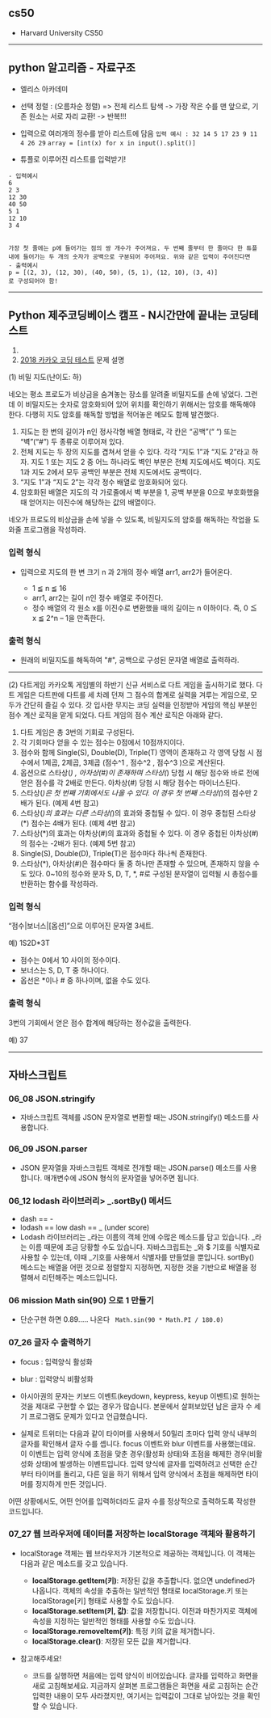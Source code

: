 ##  cs50
- Harvard University CS50 

___
##  python 알고리즘 - 자료구조
- 엘리스 아카데미
- 선택 정렬 : (오름차순 정렬) => 전체 리스트 탐색 -> 가장 작은 수를 맨 앞으로, 기존 원소는 서로 자리 교환!  -> 반복!!! 

- 입력으로 여러개의 정수를 받아 리스트에 담음
`입력 예시 : 32 14 5 17 23 9 11 4 26 29`
`array = [int(x) for x in input().split()]`

- 튜플로 이루어진 리스트를 입력받기!
```
- 입력예시
6
2 3
12 30
40 50
5 1
12 10
3 4
```
```

가장 첫 줄에는 p에 들어가는 점의 쌍 개수가 주어져요. 두 번째 줄부터 한 줄마다 한 튜플 내에 들어가는 두 개의 숫자가 공백으로 구분되어 주어져요. 위와 같은 입력이 주어진다면
- 출력예시 
p = [(2, 3), (12, 30), (40, 50), (5, 1), (12, 10), (3, 4)] 
로 구성되어야 함!
```

___
##  Python 제주코딩베이스 캠프 - N시간만에 끝내는 코딩테스트
1.
2. [2018 카카오 코딩 테스트](https://tech.kakao.com/2017/09/27/kakao-blind-recruitment-round-1/)
문제 설명
  
(1) 비밀 지도(난이도: 하)

네오는 평소 프로도가 비상금을 숨겨놓는 장소를 알려줄 비밀지도를 손에 넣었다. 그런데 이 비밀지도는 숫자로 암호화되어 있어 위치를 확인하기 위해서는 암호를 해독해야 한다. 다행히 지도 암호를 해독할 방법을 적어놓은 메모도 함께 발견했다.

1) 지도는 한 변의 길이가 n인 정사각형 배열 형태로, 각 칸은 “공백”(“ “) 또는 “벽”(“#”) 두 종류로 이루어져 있다.
2) 전체 지도는 두 장의 지도를 겹쳐서 얻을 수 있다. 각각 “지도 1”과 “지도 2”라고 하자. 지도 1 또는 지도 2 중 어느 하나라도 벽인 부분은 전체 지도에서도 벽이다. 지도 1과 지도 2에서 모두 공백인 부분은 전체 지도에서도 공백이다.
3) “지도 1”과 “지도 2”는 각각 정수 배열로 암호화되어 있다.
4) 암호화된 배열은 지도의 각 가로줄에서 벽 부분을 1, 공백 부분을 0으로 부호화했을 때 얻어지는 이진수에 해당하는 값의 배열이다.

네오가 프로도의 비상금을 손에 넣을 수 있도록, 비밀지도의 암호를 해독하는 작업을 도와줄 프로그램을 작성하라.

### 입력 형식
- 입력으로 지도의 한 변 크기 n 과 2개의 정수 배열 arr1, arr2가 들어온다.

  - 1 ≦ n ≦ 16
  - arr1, arr2는 길이 n인 정수 배열로 주어진다.
  - 정수 배열의 각 원소 x를 이진수로 변환했을 때의 길이는 n 이하이다. 즉, 0 ≦ x ≦ 2^n – 1을 만족한다.

### 출력 형식
- 원래의 비밀지도를 해독하여 "#", 공백으로 구성된 문자열 배열로 출력하라.
___

(2) 다트게임
카카오톡 게임별의 하반기 신규 서비스로 다트 게임을 출시하기로 했다. 다트 게임은 다트판에 다트를 세 차례 던져 그 점수의 합계로 실력을 겨루는 게임으로, 모두가 간단히 즐길 수 있다.
갓 입사한 무지는 코딩 실력을 인정받아 게임의 핵심 부분인 점수 계산 로직을 맡게 되었다. 다트 게임의 점수 계산 로직은 아래와 같다.

1) 다트 게임은 총 3번의 기회로 구성된다.
2) 각 기회마다 얻을 수 있는 점수는 0점에서 10점까지이다.
3) 점수와 함께 Single(S), Double(D), Triple(T) 영역이 존재하고 각 영역 당첨 시 점수에서 1제곱, 2제곱, 3제곱 (점수^1 , 점수^2 , 점수^3 )으로 계산된다.
4) 옵션으로 스타상(*) , 아차상(#)이 존재하며 스타상(*) 당첨 시 해당 점수와 바로 전에 얻은 점수를 각 2배로 만든다. 아차상(#) 당첨 시 해당 점수는 마이너스된다.
5) 스타상(*)은 첫 번째 기회에서도 나올 수 있다. 이 경우 첫 번째 스타상(*)의 점수만 2배가 된다. (예제 4번 참고)
6) 스타상(*)의 효과는 다른 스타상(*)의 효과와 중첩될 수 있다. 이 경우 중첩된 스타상(*) 점수는 4배가 된다. (예제 4번 참고)
7) 스타상(*)의 효과는 아차상(#)의 효과와 중첩될 수 있다. 이 경우 중첩된 아차상(#)의 점수는 -2배가 된다. (예제 5번 참고)
8) Single(S), Double(D), Triple(T)은 점수마다 하나씩 존재한다.
9) 스타상(*), 아차상(#)은 점수마다 둘 중 하나만 존재할 수 있으며, 존재하지 않을 수도 있다.
0~10의 정수와 문자 S, D, T, *, #로 구성된 문자열이 입력될 시 총점수를 반환하는 함수를 작성하라.

### 입력 형식
“점수|보너스|[옵션]”으로 이루어진 문자열 3세트.

예) 1S2D*3T

  - 점수는 0에서 10 사이의 정수이다.
  - 보너스는 S, D, T 중 하나이다.
  - 옵선은 *이나 # 중 하나이며, 없을 수도 있다.

### 출력 형식
3번의 기회에서 얻은 점수 합계에 해당하는 정수값을 출력한다.

예) 37




___
## 자바스크립트 
### 06_08 JSON.stringify
- 자바스크립트 객체를 JSON 문자열로 변환할 때는 JSON.stringify() 메소드를 사용합니다.

### 06_09 JSON.parser
- JSON 문자열을 자바스크립트 객체로 전개할 때는 JSON.parse() 메소드를 사용합니다. 매개변수에 JSON 형식의 문자열을 넣어주면 됩니다.

### 06_12 lodash 라이브러리> _.sortBy() 메서드
- dash == -
- lodash == low dash == _  (under score)
- Lodash 라이브러리는 _라는 이름의 객체 안에 수많은 메소드를 담고 있습니다. _라는 이름 때문에 조금 당황할 수도 있습니다. 자바스크립트는 _와 $ 기호를 식별자로 사용할 수 있는데, 이때 _기호를 사용해서 식별자를 만들었을 뿐입니다. sortBy() 메소드는 배열을 어떤 것으로 정렬할지 지정하면, 지정한 것을 기반으로 배열을 정렬해서 리턴해주는 메소드입니다.

### 06 mission Math sin(90) 으로 1 만들기
- 단순구현 하면 0.89..... 나온다
` Math.sin(90 * Math.PI / 180.0)`


### 07_26 글자 수 출력하기
- focus : 입력양식 활성화
- blur : 입력양식 비활성화
- 아시아권의 문자는 키보드 이벤트(keydown, keypress, keyup 이벤트)로 원하는 것을 제대로 구현할 수 없는 경우가 많습니다. 본문에서 살펴보았던 남은 글자 수 세기 프로그램도 문제가 있다고 언급했습니다.

- 실제로 트위터는 다음과 같이 타이머를 사용해서 50밀리 초마다 입력 양식 내부의 글자를 확인해서 글자 수를 셉니다. focus 이벤트와 blur 이벤트를 사용했는데요. 이 이벤트는 입력 양식에 초점을 맞춘 경우(활성화 상태)와 초점을 해제한 경우(비활성화 상태)에 발생하는 이벤트입니다. 입력 양식에 글자를 입력하려고 선택한 순간부터 타이머를 돌리고, 다른 일을 하기 위해서 입력 양식에서 초점을 해제하면 타이머를 정지하게 만든 것입니다.

어떤 상황에서도, 어떤 언어를 입력하더라도 글자 수를 정상적으로 출력하도록 작성한 코드입니다.


### 07_27 웹 브라우저에 데이터를 저장하는 localStorage 객체와 활용하기

- localStorage 객체는 웹 브라우저가 기본적으로 제공하는 객체입니다. 이 객체는 다음과 같은 메소드를 갖고 있습니다.
  - **localStorage.getItem(키)**: 저장된 값을 추출합니다. 없으면 undefined가 나옵니다. 객체의 속성을 추출하는 일반적인 형태로 localStorage.키 또는 localStorage[키] 형태로 사용할 수도 있습니다.
  - **localStorage.setItem(키, 값)**: 값을 저장합니다. 이전과 마찬가지로 객체에 속성을 지정하는 일반적인 형태를 사용할 수도 있습니다.
  - **localStorage.removeItem(키)**: 특정 키의 값을 제거합니다.
  - **localStorage.clear()**: 저장된 모든 값을 제거합니다.

- 참고해주세요!
  - 코드를 실행하면 처음에는 입력 양식이 비어있습니다. 글자를 입력하고 화면을 새로 고침해보세요. 지금까지 살펴본 프로그램들은 화면을 새로 고침하는 순간 입력한 내용이 모두 사라졌지만, 여기서는 입력값이 그대로 남아있는 것을 확인할 수 있습니다.